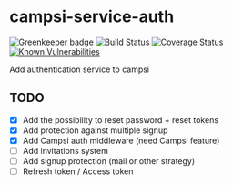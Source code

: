 # campsi-service-auth

[![Greenkeeper badge](https://badges.greenkeeper.io/campsi/campsi-service-auth.svg)](https://greenkeeper.io/)
[![Build Status][build-image]][build-url]
[![Coverage Status][coverage-image]][coverage-url]
[![Known Vulnerabilities][vulnerabilities-image]][vulnerabilities-url]

Add authentication service to campsi

## TODO
 - [X] Add the possibility to reset password + reset tokens
 - [X] Add protection against multiple signup
 - [X] Add Campsi auth middleware (need Campsi feature)
 - [ ] Add invitations system
 - [ ] Add signup protection (mail or other strategy)
 - [ ] Refresh token / Access token

[build-image]: https://travis-ci.org/campsi/campsi-service-auth.svg?branch=master
[build-url]: https://travis-ci.org/campsi/campsi-service-auth

[coverage-image]: https://coveralls.io/repos/github/campsi/campsi-service-auth/badge.svg?branch=master
[coverage-url]: https://coveralls.io/github/campsi/campsi-service-auth?branch=master

[vulnerabilities-image]: https://snyk.io/test/github/campsi/campsi-service-auth/badge.svg
[vulnerabilities-url]: https://snyk.io/test/github/campsi/campsi-service-auth
